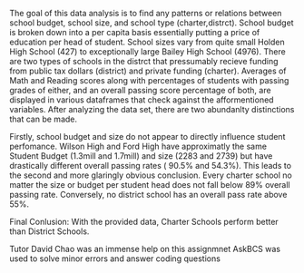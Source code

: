 The goal of this data analysis is to find any patterns or relations between school budget, school size, and school type (charter,distrct).  School budget is broken down into a per capita basis essentially putting a price of education per head of student.  School sizes vary from quite small Holden High School (427) to exceptionally large Bailey High School (4976). There are two types of schools in the distrct that pressumably recieve funding from public tax dollars (district) and private funding (charter).   Averages of Math and Reading scores along with percentages of students with passing grades of either, and an overall passing score percentage of both, are displayed in various dataframes that check against the afformentioned variables.  After analyzing the data set, there are two abundanlty distinctions that can be made.

Firstly, school budget and size do not appear to directly influence student perfomance.  Wilson High and Ford High have approximatly the same Student Budget (1.3mill and 1.7mill) and size (2283 and 2739) but have drastically different overall passing rates ( 90.5% and 54.3%).  This leads to the second and more glaringly obvious conclusion.  Every charter school no matter the size or budget per student head does not fall below 89% overall passing rate. Conversely, no district school has an overall pass rate above 55%.

Final Conlusion:  With the provided data, Charter Schools perform better than District Schools.



Tutor David Chao was an immense help on this assignmnet
AskBCS was used to solve minor errors and answer coding questions

